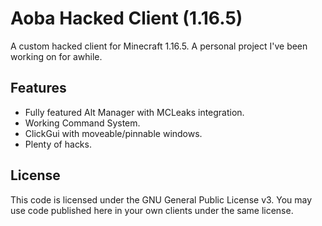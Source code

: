 # Aoba Hacked Client (1.16.5)
A custom hacked client for Minecraft 1.16.5. A personal project I've been working on for awhile.

## Features
- Fully featured Alt Manager with MCLeaks integration.
- Working Command System.
- ClickGui with moveable/pinnable windows.
- Plenty of hacks.

## License
This code is licensed under the GNU General Public License v3. You may use code published here in your own clients under the same license.
